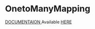 # OnetoManyMapping

<a href="[doc:introduction](https://documenter.getpostman.com/view/18385794/2s93kxcRen)" target="_blank">DOCUMENTAION </a> Available 
<a href="[doc:introduction](https://documenter.getpostman.com/view/18385794/2s93kxcRen)" target="_blank"> HERE  </a>




